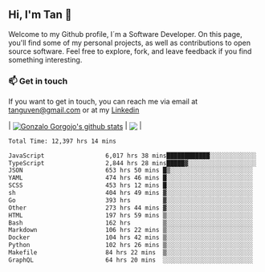 ## Hi, I'm Tan 👋

Welcome to my Github profile, I´m a Software Developer. On this page, you'll find some of my personal projects, as well as contributions to open source software. Feel free to explore, fork, and leave feedback if you find something interesting.

### 📫 Get in touch

If you want to get in touch, you can reach me via email at [tanguven@gmail.com](mailto:tanguven@gmail.com) or at my [Linkedin](https://www.linkedin.com/in/tanguven/)

| <a href="https://github.com/tnguven"><img align="center" src="https://github-readme-stats.vercel.app/api?username=tnguven&show_icons=true&include_all_commits=true&theme=gotham&hide_border=true" alt="Gonzalo Gorgojo's github stats" /></a> | <a href="https://github.com/tnguven"><img align="center" src="https://github-readme-stats.vercel.app/api/top-langs/?username=tnguven&layout=compact&theme=gotham&hide_border=true" /></a> |

<!--START_SECTION:waka-->

```txt
Total Time: 12,397 hrs 14 mins

JavaScript                 6,017 hrs 38 mins████████████░░░░░░░░░░░░░   47.49 %
TypeScript                 2,844 hrs 28 mins█████▓░░░░░░░░░░░░░░░░░░░   22.45 %
JSON                       653 hrs 50 mins █▒░░░░░░░░░░░░░░░░░░░░░░░   05.16 %
YAML                       474 hrs 46 mins █░░░░░░░░░░░░░░░░░░░░░░░░   03.75 %
SCSS                       453 hrs 12 mins █░░░░░░░░░░░░░░░░░░░░░░░░   03.58 %
sh                         404 hrs 49 mins ▓░░░░░░░░░░░░░░░░░░░░░░░░   03.19 %
Go                         393 hrs         ▓░░░░░░░░░░░░░░░░░░░░░░░░   03.10 %
Other                      273 hrs 44 mins ▓░░░░░░░░░░░░░░░░░░░░░░░░   02.16 %
HTML                       197 hrs 59 mins ▒░░░░░░░░░░░░░░░░░░░░░░░░   01.56 %
Bash                       162 hrs         ▒░░░░░░░░░░░░░░░░░░░░░░░░   01.28 %
Markdown                   106 hrs 22 mins ▒░░░░░░░░░░░░░░░░░░░░░░░░   00.84 %
Docker                     104 hrs 42 mins ▒░░░░░░░░░░░░░░░░░░░░░░░░   00.83 %
Python                     102 hrs 26 mins ▒░░░░░░░░░░░░░░░░░░░░░░░░   00.81 %
Makefile                   84 hrs 22 mins  ▒░░░░░░░░░░░░░░░░░░░░░░░░   00.67 %
GraphQL                    64 hrs 20 mins  ░░░░░░░░░░░░░░░░░░░░░░░░░   00.51 %
```

<!--END_SECTION:waka-->
